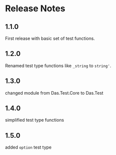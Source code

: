 # Release Notes

## 1.1.0

First release with basic set of test functions.

## 1.2.0

Renamed test type functions like `_string` to `string'`.

## 1.3.0

changed module from Das.Test.Core to Das.Test

## 1.4.0

simplified test type functions

## 1.5.0

added `option` test type